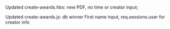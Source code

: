 Updated create-awards.hbs: new PDF, no time or creator input;

Updated create-awards.js: db winner First name input, req.sessions.user for creator info
